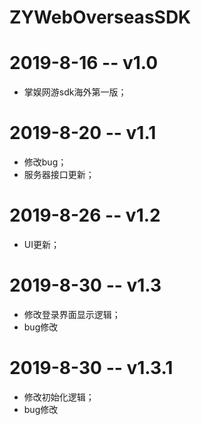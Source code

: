 # ZYWebOverseasSDK
# 2019-8-16 -- v1.0
- 掌娱网游sdk海外第一版；
# 2019-8-20 -- v1.1
- 修改bug；
- 服务器接口更新；
# 2019-8-26 -- v1.2
- UI更新；
# 2019-8-30 -- v1.3
- 修改登录界面显示逻辑；
- bug修改
# 2019-8-30 -- v1.3.1
- 修改初始化逻辑；
- bug修改
